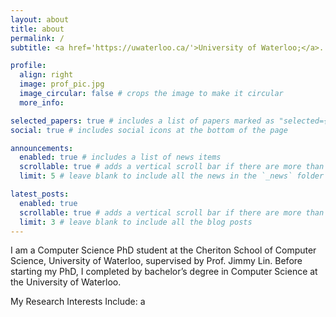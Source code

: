 ```yaml
---
layout: about
title: about
permalink: /
subtitle: <a href='https://uwaterloo.ca/'>University of Waterloo;</a>. Address.

profile:
  align: right
  image: prof_pic.jpg
  image_circular: false # crops the image to make it circular
  more_info:

selected_papers: true # includes a list of papers marked as "selected={true}"
social: true # includes social icons at the bottom of the page

announcements:
  enabled: true # includes a list of news items
  scrollable: true # adds a vertical scroll bar if there are more than 3 news items
  limit: 5 # leave blank to include all the news in the `_news` folder

latest_posts:
  enabled: true
  scrollable: true # adds a vertical scroll bar if there are more than 3 new posts items
  limit: 3 # leave blank to include all the blog posts
---
```


I am a Computer Science PhD student at the Cheriton School of Computer Science, University of Waterloo, supervised by Prof. Jimmy Lin. Before starting my PhD, I completed by bachelor’s degree in Computer Science at the University of Waterloo.

My Research Interests Include:
  a